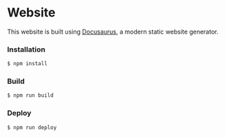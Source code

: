 # Website

This website is built using [Docusaurus](https://docusaurus.io/), a modern static website generator.

### Installation

```bash
$ npm install
```

### Build 

```bash
$ npm run build
```

### Deploy

```bash
$ npm run deploy
```